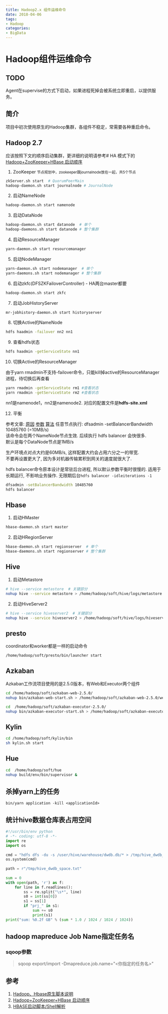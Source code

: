 ```yaml
---
title: Hadoop2.x 组件运维命令
date: 2018-04-06
tags:
- Hadoop
categories:
- BigData
---
```


# Hadoop组件运维命令
## TODO
Agent在supervise的方式下启动，如果进程死掉会被系统立即重启，以提供服务。
## 简介
项目中初次使用原生的Hadoop集群，各组件不稳定，常需要各种重启命令。

## Hadoop 2.7
应该按照下文的顺序启动集群，更详细的说明请参考# HA 模式下的 [Hadoop+ZooKeeper+HBase 启动顺序](http://blog.csdn.net/u011414200/article/details/50437356)

1. ZooKeeper
<small>节点规划中，zookeeper跟journalnode放在一起，共5个节点</small>
```bash
zkServer.sh start  # QuorumPeerMain
hadoop-daemon.sh start journalnode # JournalNode
```
2. 启动NameNode
```bash
hadoop-daemon.sh start namenode
```
3. 启动DataNode
```bash
hadoop-daemon.sh start datanode  # 单个
hadoop-daemons.sh start datanode # 整个集群
```
4. 启动ResourceManager
```bash
yarn-daemon.sh start resourcemanager
```
5. 启动NodeManager
```bash
yarn-daemon.sh start nodemanager  # 单个
yarn-daemons.sh start nodemanager # 整个集群
```
6. 启动zkfc(DFSZKFailoverController) - HA两台master都要
```bash
hadoop-daemon.sh start zkfc
```
7. 启动JobHistoryServer
```bash
mr-jobhistory-daemon.sh start historyserver
```
8. 切换Active的NameNode
```bash
hdfs haadmin -failover nn2 nn1
```
9. 查看hdfs状态
```bash
hdfs haadmin -getServiceState nn1
```
10. 切换Active的ResourceManager

由于yarn rmadmin不支持-failover命令，只能kill掉active的ResourceManager进程，待切换后再查看 
```bash
yarn rmadmin -getServiceState rm1 #查看状态 
yarn rmadmin -getServiceState rm2 #查看状态
```
nn1是namenode1，nn2是namenode2. 对应的配置文件是**hdfs-site.xml**

12. 平衡

参考文章:
[原因](https://community.hortonworks.com/articles/43615/hdfs-balancer-1-100x-performance-improvement.html#)
[参数](https://community.hortonworks.com/articles/43849/hdfs-balancer-2-configurations-cli-options.html)
[算法](https://community.hortonworks.com/articles/44148/hdfs-balancer-3-cluster-balancing-algorithm.html)
任意节点执行: dfsadmin -setBalancerBandwidth 10485760 (=10MB/s)  
该命令会在两个NameNode节点生效. 后续执行 hdfs balancer 会快很多.  
默认是每个DataNode节点是1MB/s  

生产环境点对点大约是60MB/s, 这样配置大约会占用六分之一的带宽.  
不要再设置更大了, 因为多对机器传输累积到网关的速度就很大了.

hdfs balancer命令原本设计是常驻后台进程, 所以默认参数平衡时很慢的. 适用于长期运行, 不影响业务操作. 无限期后台`hdfs balancer -idleiterations -1`
```bash
dfsadmin -setBalancerBandwidth 10485760
hdfs balancer 
```

## Hbase
1. 启动HMaster
```bash
hbase-daemon.sh start master
```
2. 启动HRegionServer
```bash
hbase-daemon.sh start regionserver  # 单个
hbase-daemons.sh start regionserver # 整个集群
```
## Hive
1. 启动Metastore
```bash
# hive --service metastore  # 关键部分  
nohup hive --service metastore > /home/hadoop/soft/hive/logs/metastore.log 2>&1 &

```
2. 启动HiveServer2
```bash
# hive --service hiveserver2  # 关键部分  
nohup hive --service hiveserver2 > /home/hadoop/soft/hive/logs/hiveserver2.log 2>&1 &

```
## presto
coordinator和worker都是一样的启动命令
```bash
/home/hadoop/soft/presto/bin/launcher start

```

## Azkaban
Azkaban工作流项目使用的是2.5.0版本，有Web和Executor两个组件
```bash
cd /home/hadoop/soft/azkaban-web-2.5.0/
nohup bin/azkaban-web-start.sh > /home/hadoop/soft/azkaban-web-2.5.0/webServer.log 2>&1 &

cd  /home/hadoop/soft/azkaban-executor-2.5.0/
nohup bin/azkaban-executor-start.sh > /home/hadoop/soft/azkaban-executor-2.5.0/executorServer.log 2>&1 &

```

## Kylin
```bash
cd /home/hadoop/soft/kylin/bin
sh kylin.sh start

```
## Hue
```bash
cd  /home/hadoop/soft/hue
nohup build/env/bin/supervisor &
```
## 杀掉yarn上的任务
```
bin/yarn application -kill <applicationId>
```

## 统计hive数据仓库表占用空间
```python
#!/usr/bin/env python  
# -*- coding: utf-8 -*-  
import re  
import os  
  
cmd = "hdfs dfs -du -s /user/hive/warehouse/dwdb.db/* > /tmp/hive_dwdb_space.txt"  
os.system(cmd)  
  
path = r"/tmp/hive_dwdb_space.txt"  
  
sum = 0  
with open(path, 'r') as f:  
    for line in f.readlines():  
        ss = re.split("\s*", line)  
        s0 = int(ss[0])  
        s1 = ss[1]  
        if "prj_" in s1:  
            sum += s0  
            print(s1)  
print("sum: %0.2f GB" % (sum * 1.0 / 1024 / 1024 / 1024))
```
## hadoop mapreduce Job Name指定任务名
### sqoop参数
>sqoop export/import -Dmapreduce.job.name="<你指定的任务名>"


## 参考
1. [Hadoop、Hbase原生脚本说明](http://xstarcd.github.io/wiki/Cloud/manual_start_hadoop_hbase.html)
2. [Hadoop+ZooKeeper+HBase 启动顺序](http://blog.csdn.net/u011414200/article/details/50437356)
3. [HBASE启动脚本/Shell解析](http://zjushch.iteye.com/blog/1736065)


   